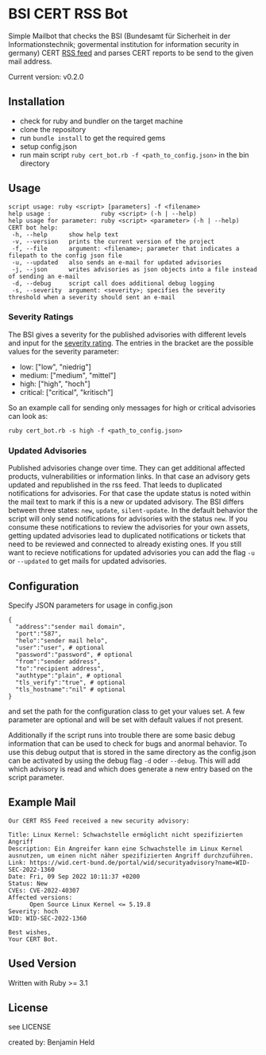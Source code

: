 # BSI CERT RSS Bot
Simple Mailbot that checks the BSI (Bundesamt für Sicherheit in der Informationstechnik; 
govermental institution for information security in germany) 
CERT [RSS feed](https://wid.cert-bund.de/content/public/securityAdvisory/rss) and 
parses CERT reports to be send to the given mail address.

Current version: v0.2.0

## Installation
* check for ruby and bundler on the target machine
* clone the repository
* run `bundle install` to get the required gems
* setup config.json
* run main script `ruby cert_bot.rb -f <path_to_config.json>` in the bin directory

## Usage
```
script usage: ruby <script> [parameters] -f <filename>
help usage :              ruby <script> (-h | --help)
help usage for parameter: ruby <script> <parameter> (-h | --help)
CERT bot help:
 -h, --help      show help text
 -v, --version   prints the current version of the project
 -f, --file      argument: <filename>; parameter that indicates a filepath to the config json file
 -u, --updated   also sends an e-mail for updated advisories
 -j, --json      writes advisories as json objects into a file instead of sending an e-mail
 -d, --debug     script call does additional debug logging
 -s, --severity  argument: <severity>; specifies the severity threshold when a severity should sent an e-mail
 ```

### Severity Ratings
The BSI gives a severity for the published advisories with different levels and input for the 
[severity rating](https://wid.cert-bund.de/portal/wid/fragenundantworten). The entries in the bracket
are the possible values for the severity parameter:
* low: ["low", "niedrig"]
* medium: ["medium", "mittel"]
* high: ["high", "hoch"]
* critical: ["critical", "kritisch"]

So an example call for sending only messages for high or critical advisories can look as:
```
ruby cert_bot.rb -s high -f <path_to_config.json>
```

### Updated Advisories
Published advisories change over time. They can get additional affected products, vulnerabilities or information links. 
In that case an advisory gets updated and republished in the rss feed. That leeds to duplicated notifications for advisories.
For that case the update status is noted within the mail text to mark if this is a new or updated advisory.
The BSI differs between three states: `new`, `update`, `silent-update`. In the default behavior the script will only send notifications
for advisories with the status `new`. If you consume these notifications to review the advisories for your own assets, getting
updated advisories lead to duplicated notifications or tickets that need to be reviewed and connected to already existing ones.
If you still want to recieve notifications for updated advisories you can add the flag `-u` or `--updated` to get mails for
updated advisories.

## Configuration
Specify JSON parameters for usage in config.json
```
{
  "address":"sender mail domain",
  "port":"587",
  "helo":"sender mail helo",
  "user":"user", # optional
  "password":"password", # optional
  "from":"sender address",
  "to":"recipient address",
  "authtype":"plain", # optional
  "tls_verify":"true", # optional
  "tls_hostname":"nil" # optional
}
```
and set the path for the configuration class to get your values set. A few parameter are optional and will be set with default values if not present.

Additionally if the script runs into trouble there are some basic debug information that can be used to check for bugs and anormal behavior. To use this debug
output that is stored in the same directory as the config.json can be activated by using the debug flag `-d` oder `--debug`. This will add which advisory is
read and which does generate a new entry based on the script parameter.

## Example Mail
```
Our CERT RSS Feed received a new security advisory:

Title: Linux Kernel: Schwachstelle ermöglicht nicht spezifizierten Angriff
Description: Ein Angreifer kann eine Schwachstelle im Linux Kernel ausnutzen, um einen nicht näher spezifizierten Angriff durchzuführen.
Link: https://wid.cert-bund.de/portal/wid/securityadvisory?name=WID-SEC-2022-1360
Date: Fri, 09 Sep 2022 10:11:37 +0200
Status: New
CVEs: CVE-2022-40307
Affected versions:
      Open Source Linux Kernel <= 5.19.8
Severity: hoch
WID: WID-SEC-2022-1360

Best wishes,
Your CERT Bot.
```

## Used Version
Written with Ruby >= 3.1

## License
see LICENSE

created by: Benjamin Held
